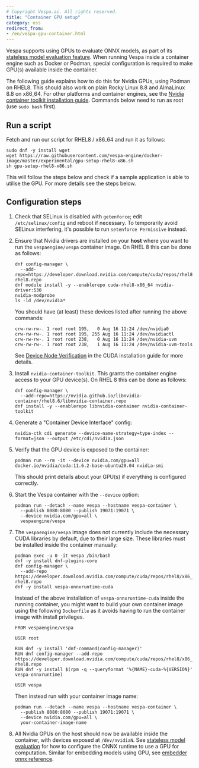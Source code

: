 ```yaml
---
# Copyright Vespa.ai. All rights reserved.
title: "Container GPU setup"
category: oss
redirect_from:
- /en/vespa-gpu-container.html
---
```


Vespa supports using GPUs to evaluate ONNX models, as part of
its [stateless model evaluation
feature](/en/stateless-model-evaluation.html). When running Vespa inside a container engine such as Docker or
Podman, special configuration is required to make GPU(s) available inside the
container.

The following guide explains how to do this for Nvidia GPUs, using Podman on
RHEL8. This should also work on plain Rocky Linux 8.8 and AlmaLinux 8.8 on x86_64.
For other platforms and container engines, see
the [Nvidia
container toolkit installation guide](https://docs.nvidia.com/datacenter/cloud-native/container-toolkit/install-guide.html).
Commands below need to run as root (use `sudo bash` first).

## Run a script

Fetch and run our script for RHEL8 / x86_64 and run it as follows:

```
sudo dnf -y install wget
wget https://raw.githubusercontent.com/vespa-engine/docker-image/master/experimental/gpu-setup-rhel8-x86.sh
sh gpu-setup-rhel8-x86.sh
```

This will follow the steps below and check if a sample application is able to utilise the GPU.
For more details see the steps below.

## Configuration steps

1. Check that SELinux is disabled with `getenforce`; edit `/etc/selinux/config` and reboot if necessary.
   To temporarily avoid SELinux interfering, it's possible to run `setenforce Permissive` instead.
2. Ensure that Nvidia drivers are installed on your **host** where you want to run the `vespaengine/vespa`
   container image. On RHEL 8 this can be done as follows:

   ```
   dnf config-manager \
     --add-repo=https://developer.download.nvidia.com/compute/cuda/repos/rhel8/x86_64/cuda-rhel8.repo
   dnf module install -y --enablerepo cuda-rhel8-x86_64 nvidia-driver:530
   nvidia-modprobe
   ls -ld /dev/nvidia*
   ```

   You should have (at least) these devices listed after running the above commands:

   ```
   crw-rw-rw-. 1 root root 195,   0 Aug 16 11:24 /dev/nvidia0
   crw-rw-rw-. 1 root root 195, 255 Aug 16 11:24 /dev/nvidiactl
   crw-rw-rw-. 1 root root 238,   0 Aug 16 11:24 /dev/nvidia-uvm
   crw-rw-rw-. 1 root root 238,   1 Aug 16 11:24 /dev/nvidia-uvm-tools
   ```

   See [Device Node Verification](https://docs.nvidia.com/cuda/cuda-installation-guide-linux/index.html#device-node-verification) in the CUDA installation guide for more details.
3. Install `nvidia-container-toolkit`. This grants the container engine access
   to your GPU device(s). On RHEL 8 this can be done as follows:

   ```
   dnf config-manager \
     --add-repo=https://nvidia.github.io/libnvidia-container/rhel8.6/libnvidia-container.repo
   dnf install -y --enablerepo libnvidia-container nvidia-container-toolkit
   ```
4. Generate a "Container Device Interface" config:

   ```
   nvidia-ctk cdi generate --device-name-strategy=type-index --format=json --output /etc/cdi/nvidia.json
   ```
5. Verify that the GPU device is exposed to the container:

   ```
   podman run --rm -it --device nvidia.com/gpu=all docker.io/nvidia/cuda:11.6.2-base-ubuntu20.04 nvidia-smi
   ```

   This should print details about your GPU(s) if everything is configured correctly.
6. Start the Vespa container with the `--device` option:

   ```
   podman run --detach --name vespa --hostname vespa-container \
     --publish 8080:8080 --publish 19071:19071 \
     --device nvidia.com/gpu=all \
     vespaengine/vespa
   ```
7. The `vespaengine/vespa` image does not currently include the
   necessary CUDA libraries by default, due to their large size. These
   libraries must be installed inside the container manually:

   ```
   podman exec -u 0 -it vespa /bin/bash
   dnf -y install dnf-plugins-core
   dnf config-manager \
     --add-repo https://developer.download.nvidia.com/compute/cuda/repos/rhel8/x86_64/cuda-rhel8.repo
   dnf -y install vespa-onnxruntime-cuda
   ```

   Instead of the above installation of `vespa-onnxruntime-cuda` inside the running container,
   you might want to build your own container image using the following `Dockerfile` as
   it avoids having to run the container image with install privileges.

   ```
   FROM vespaengine/vespa

   USER root

   RUN dnf -y install 'dnf-command(config-manager)'
   RUN dnf config-manager --add-repo https://developer.download.nvidia.com/compute/cuda/repos/rhel8/x86_64/cuda-rhel8.repo
   RUN dnf -y install $(rpm -q --queryformat '%{NAME}-cuda-%{VERSION}' vespa-onnxruntime)

   USER vespa
   ```

   Then instead run with your container image name:

   ```
   podman run --detach --name vespa --hostname vespa-container \
     --publish 8080:8080 --publish 19071:19071 \
     --device nvidia.com/gpu=all \
     your-container-image-name
   ```
8. All Nvidia GPUs on the host should now be available inside the container,
   with devices exposed at `/dev/nvidiaN`.
   See [stateless
   model evaluation](/en/stateless-model-evaluation.html#onnx-inference-options) for how to configure the ONNX runtime to use a GPU for
   computation. Similar for embedding models using GPU, see
   [embedder onnx reference](/en/reference/embedding-reference.html#embedder-onnx-reference-config).
